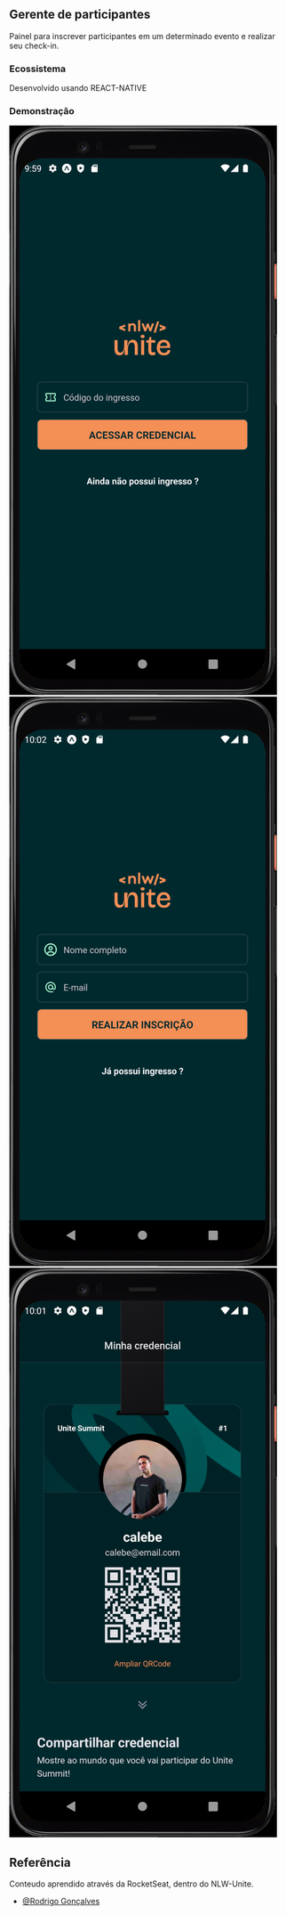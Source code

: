 ## Gerente de participantes

Painel para inscrever participantes em um determinado evento e realizar seu check-in.

### Ecossistema

Desenvolvido usando REACT-NATIVE




### Demonstração
![App Screenshot](https://github.com/cal-oliveira/NLW-UNITE---REACT-NATIVE/blob/main/screenshots/img1.png?raw=true)
![App Screenshot](https://github.com/cal-oliveira/NLW-UNITE---REACT-NATIVE/blob/main/screenshots/img2.png?raw=true)
![App Screenshot](https://github.com/cal-oliveira/NLW-UNITE---REACT-NATIVE/blob/main/screenshots/img3.png?raw=true)


## Referência

Conteudo aprendido através da RocketSeat, dentro do NLW-Unite.

- [@Rodrigo Gonçalves](https://github.com/orodrigogo)

